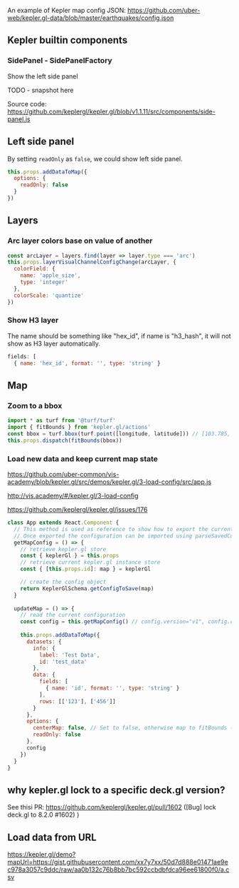 An example of Kepler map config JSON: https://github.com/uber-web/kepler.gl-data/blob/master/earthquakes/config.json

## Kepler builtin components

### SidePanel - SidePanelFactory

Show the left side panel

TODO - snapshot here

Source code: https://github.com/keplergl/kepler.gl/blob/v1.1.11/src/components/side-panel.js

## Left side panel

By setting `readOnly` as `false`, we could show left side panel.

```js
this.props.addDataToMap({
  options: {
    readOnly: false
  }
})
```

## Layers

### Arc layer colors base on value of another

```js
const arcLayer = layers.find(layer => layer.type === 'arc')
this.props.layerVisualChannelConfigChange(arcLayer, {
  colorField: {
    name: 'apple_size',
    type: 'integer'
  },
  colorScale: 'quantize'
})
```

### Show H3 layer

The name should be something like "hex_id", if name is "h3_hash", it will not show as H3 layer automatically.

```js
fields: [
  { name: 'hex_id', format: '', type: 'string' }
```

## Map

### Zoom to a bbox

```js
import * as turf from '@turf/turf'
import { fitBounds } from 'kepler.gl/actions'
const bbox = turf.bbox(turf.point([longitude, latitude])) // [103.785, 1.435, 103.785, 1.435]
this.props.dispatch(fitBounds(bbox))
```

### Load new data and keep current map state

https://github.com/uber-common/vis-academy/blob/kepler.gl/src/demos/kepler.gl/3-load-config/src/app.js

http://vis.academy/#/kepler.gl/3-load-config

https://github.com/keplergl/kepler.gl/issues/176

```js
class App extends React.Component {
  // This method is used as reference to show how to export the current kepler.gl instance configuration
  // Once exported the configuration can be imported using parseSavedConfig or load method from KeplerGlSchema
  getMapConfig = () => {
    // retrieve kepler.gl store
    const { keplerGl } = this.props
    // retrieve current kepler.gl instance store
    const { [this.props.id]: map } = keplerGl

    // create the config object
    return KeplerGlSchema.getConfigToSave(map)
  }
  
  updateMap = () => {
    // read the current configuration
    const config = this.getMapConfig() // config.version="v1", config.config.mapState={...}
    
    this.props.addDataToMap({
      datasets: {
        info: {
          label: 'Test Data',
          id: 'test_data'
        },
        data: {
          fields: [
            { name: 'id', format: '', type: 'string' }
          ],
          rows: [['123'], ['456']]
        }
      },
      options: {
        centerMap: false, // Set to false, otherwise map to fitBounds (zoom to data bbox) automatically after data loaded.
        readOnly: false
      },
      config
    })
  }
}
```

## why kepler.gl lock to a specific deck.gl version?

See thisi PR: https://github.com/keplergl/kepler.gl/pull/1602 ([Bug] lock deck.gl to 8.2.0 #1602) )

## Load data from URL

https://kepler.gl/demo?mapUrl=https://gist.githubusercontent.com/xx7y7xx/50d7d888e01471ae9ec978a3057c9ddc/raw/aa0b132c76b8bb7bc592ccbdbfdca96ee61800f0/a.csv
